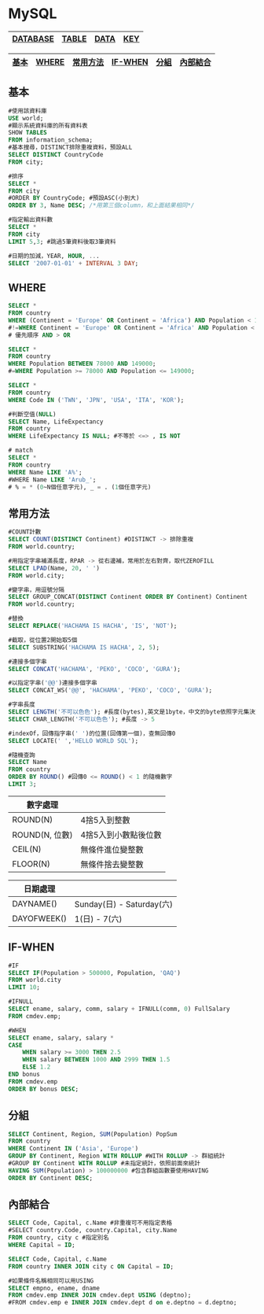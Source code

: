 # MySQL
|[DATABASE](./DATABASE.md)|[TABLE](./TABLE.md)|[DATA](./DATA.md)|[KEY](./KEY.md)|
|-|-|-|-|

|[基本](#基本)|[WHERE](#WHERE)|[常用方法](#常用方法)|[IF-WHEN](#IF-WHEN)|[分組](#分組)|[內部結合](#內部結合)|
|-|-|-|-|-|-|

## 基本
```sql
#使用該資料庫
USE world;
#顯示系統資料庫的所有資料表
SHOW TABLES
FROM information_schema;
#基本搜尋，DISTINCT排除重複資料，預設ALL
SELECT DISTINCT CountryCode
FROM city;

#排序
SELECT *
FROM city
#ORDER BY CountryCode; #預設ASC(小到大)
ORDER BY 3, Name DESC; /*用第三個column，和上面結果相同*/

#指定輸出資料數
SELECT *
FROM city
LIMIT 5,3; #跳過5筆資料後取3筆資料

#日期的加減，YEAR, HOUR, ...
SELECT '2007-01-01' + INTERVAL 3 DAY;

```

## WHERE
```sql
SELECT *
FROM country
WHERE (Continent = 'Europe' OR Continent = 'Africa') AND Population < 10000;
#!=WHERE Continent = 'Europe' OR Continent = 'Africa' AND Population < 10000;
# 優先順序 AND > OR

SELECT *
FROM country
WHERE Population BETWEEN 78000 AND 149000;
#=WHERE Population >= 78000 AND Population <= 149000;

SELECT *
FROM country
WHERE Code IN ('TWN', 'JPN', 'USA', 'ITA', 'KOR');

#判斷空值(NULL)
SELECT Name, LifeExpectancy
FROM country
WHERE LifeExpectancy IS NULL; #不等於 <=> , IS NOT

# match
SELECT *
FROM country
WHERE Name LIKE 'A%';
#WHERE Name LIKE 'Arub_';
# % = * (0~N個任意字元), _ = . (1個任意字元)
```

## 常用方法
```sql
#COUNT計數
SELECT COUNT(DISTINCT Continent) #DISTINCT -> 排除重複
FROM world.country;

#用指定字串補滿長度，RPAR -> 從右邊補，常用於左右對齊，取代ZEROFILL
SELECT LPAD(Name, 20, ' ')
FROM world.city;

#變字串，用逗號分隔
SELECT GROUP_CONCAT(DISTINCT Continent ORDER BY Continent) Continent
FROM world.country;

#替換
SELECT REPLACE('HACHAMA IS HACHA', 'IS', 'NOT');

#截取，從位置2開始取5個
SELECT SUBSTRING('HACHAMA IS HACHA', 2, 5);

#連接多個字串
SELECT CONCAT('HACHAMA', 'PEKO', 'COCO', 'GURA');

#以指定字串('@@')連接多個字串
SELECT CONCAT_WS('@@', 'HACHAMA', 'PEKO', 'COCO', 'GURA');

#字串長度
SELECT LENGTH('不可以色色'); #長度(bytes),英文是1byte，中文的byte依照字元集決定，e.g, UTF8 -> 3byte
SELECT CHAR_LENGTH('不可以色色'); #長度 -> 5

#indexOf，回傳指字串(' ')的位置(回傳第一個)，查無回傳0
SELECT LOCATE(' ','HELLO WORLD SQL');

#隨機查詢
SELECT Name
FROM country
ORDER BY ROUND() #回傳0 <= ROUND() < 1 的隨機數字
LIMIT 3;
```
|數字處理||
|-|-|
|ROUND(N)|4捨5入到整數|
|ROUND(N, 位數)| 4捨5入到小數點後位數|
|CEIL(N)|無條件進位變整數|
|FLOOR(N)|無條件捨去變整數|

|日期處理||
|-|-|
|DAYNAME()|Sunday(日) - Saturday(六)|
|DAYOFWEEK()|1(日) - 7(六)|

## IF-WHEN
```sql
#IF
SELECT IF(Population > 500000, Population, 'QAQ')
FROM world.city
LIMIT 10;

#IFNULL
SELECT ename, salary, comm, salary + IFNULL(comm, 0) FullSalary
FROM cmdev.emp;

#WHEN
SELECT ename, salary, salary *
CASE
    WHEN salary >= 3000 THEN 2.5
    WHEN salary BETWEEN 1000 AND 2999 THEN 1.5
    ELSE 1.2
END bonus
FROM cmdev.emp
ORDER BY bonus DESC;
```

## 分組
```sql
SELECT Continent, Region, SUM(Population) PopSum
FROM country
WHERE Continent IN ('Asia', 'Europe')
GROUP BY Continent, Region WITH ROLLUP #WITH ROLLUP -> 群組統計
#GROUP BY Continent WITH ROLLUP #未指定統計，依照前面來統計
HAVING SUM(Population) > 100000000 #包含群組函數要使用HAVING
ORDER BY Continent DESC;
```

## 內部結合
```sql
SELECT Code, Capital, c.Name #非重複可不用指定表格
#SELECT country.Code, country.Capital, city.Name
FROM country, city c #指定別名
WHERE Capital = ID;

SELECT Code, Capital, c.Name
FROM country INNER JOIN city c ON Capital = ID;

#如果條件名稱相同可以用USING
SELECT empno, ename, dname
FROM cmdev.emp INNER JOIN cmdev.dept USING (deptno); 
#FROM cmdev.emp e INNER JOIN cmdev.dept d on e.deptno = d.deptno;
```